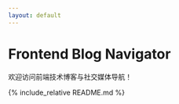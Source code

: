 ```yaml
---
layout: default
---
```


# Frontend Blog Navigator

欢迎访问前端技术博客与社交媒体导航！

{% include_relative README.md %}
